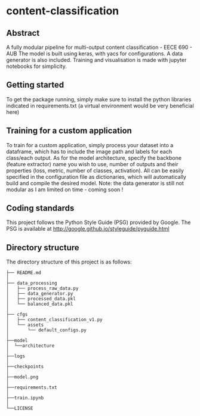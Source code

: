 # content-classification

## Abstract
A fully modular pipeline for multi-output content classification - EECE 690 - AUB
The model is built using keras, with yacs for configurations. A data generator is also included.
Training and visualisation is made with jupyter notebooks for simplicity.

## Getting started
To get the package running, simply make sure to install the python libraries indicated in requirements.txt (a virtual environment would be very beneficial here)

## Training for a custom application
To train for a custom application, simply process your dataset into a dataframe, which has to include the image path and labels for each class/each output.
As for the model architecture, specify the backbone (feature extractor) name you wish to use, number of outputs and their properties (loss, metric, number of classes, activation). All can be easily specified in the configuration file as dictionaries, which will automatically build and compile the desired model.
Note: the data generator is still not modular as I am limited on time - coming soon !

## Coding standards
This project follows the Python Style Guide (PSG) provided by Google. The PSG is available at http://google.github.io/styleguide/pyguide.html

## Directory structure
The directory structure of this project is as follows:

```
├── README.md
│
├── data_processing
│   ├── process_raw_data.py
│   ├── data_generator.py
│   ├── processed_data.pkl
│   └── balanced_data.pkl 
│
├── cfgs
│   ├── content_classification_v1.py
│   └── assets
│       └── default_configs.py
│
├──model
│  └──architecture
│
├──logs
│
├──checkpoints
│
├──model.png
│
├──requirements.txt
│
├──train.ipynb
│
└──LICENSE
```